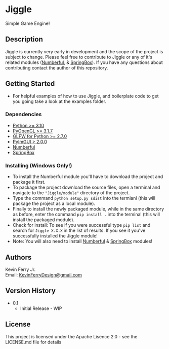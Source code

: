 # Jiggle

Simple Game Engine!

## Description

Jiggle is currently very early in development and the scope of the project is subject to change. Please feel free to contribute to Jiggle or any of it's related modules ([Numberful](https://github.com/KevinFerryJr/Numberful), & [SpringBox](https://github.com/KevinFerryJr/SpringBox)). If you have any questions about contributing contact the author of this repository.

## Getting Started
* For helpful examples of how to use Jiggle, and boilerplate code to get you going take a look at the examples folder.

### Dependencies

* [Python >= 3.10](https://www.python.org/downloads/)
* [PyOpenGL >= 3.1.7](https://pypi.org/project/PyOpenGL/)
* [GLFW for Python >= 2.7.0](https://pypi.org/project/glfw/)
* [PyImGUI > 2.0.0](https://pypi.org/project/imgui/)
* [Numberful](https://github.com/KevinFerryJr/Numberful)
* [SpringBox](https://github.com/KevinFerryJr/SpringBox)


### Installing (Windows Only!)

* To install the Numberful module you'll have to download the project and package it first.
* To package the project download the source files, open a terminal and navigate to the ```"Jiggle/module"``` directory of the project.
* Type the command ```python setup.py sdist``` into the termianl (this will package the project as a local module).
* Finally to install the newly packaged module, while in the same directory as before, enter the command ```pip install .``` into the terminal (this will install the packaged module).
* Check for install: To see if you were successful type ```pip list``` and search for ```Jiggle X.X.X``` in the list of results. If you see it you've successfully installed the Jiggle module!
* Note: You will also need to install [Numberful](https://github.com/KevinFerryJr/Numberful) & [SpringBox](https://github.com/KevinFerryJr/SpringBox) modules!

## Authors
Kevin Ferry Jr.  
Email: KevinFerryDesign@gmail.com

## Version History
* 0.1
    * Initial Release - WIP

## License

This project is licensed under the Apache Lisence 2.0 - see the LICENSE.md file for details

